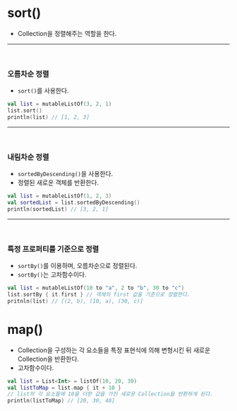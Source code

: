 # sort()

- Collection을 정렬해주는 역할을 한다.

---

<br>

### 오름차순 정렬

- `sort()`를 사용한다.

```Kotlin
val list = mutableListOf(3, 2, 1)
list.sort()
println(list) // [1, 2, 3]
```

---

  <br>

### 내림차순 정렬

- `sortedByDescending()`을 사용한다.
- 정렬된 새로운 객체를 반환한다.

```Kotlin
val list = mutableListOf(1, 2, 3)
val sortedList = list.sortedByDescending()
println(sortedList) // [3, 2, 1]
```

---

<br>

### 특정 프로퍼티를 기준으로 정렬

- `sortBy()`를 이용하며, 오름차순으로 정렬된다.
- `sortBy()`는 고차함수이다.

```Kotlin
val list = mutableListOf(10 to "a", 2 to "b", 30 to "c")
list.sortBy { it.first } // 객체의 first 값을 기준으로 정렬한다.
pritnln(list) // [(2, b), (10, a), (30, c)]
```

# map()

- Collection을 구성하는 각 요소들을 특정 표현식에 의해 변형시킨 뒤 새로운 Collection을 반환한다.
- 고차함수이다.

```Kotlin
val list = List<Int> = listOf(10, 20, 30)
val listToMap = list.map { it + 10 }
// list의 각 요소들에 10을 더한 값을 가진 새로운 Collection을 반환하게 된다.
println(listToMap) // [20, 30, 40]
```
